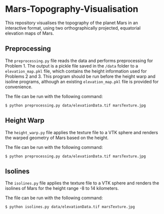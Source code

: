 # Mars-Topography-Visualisation

This repository visualises the topography of the planet Mars in an interactive format, using two orthographically projected, equatorial elevation maps of Mars.

## Preprocessing

The `preprocessing.py` file reads the data and performs preprocessing for Problem 1. The output is a pickle file saved in the `/data` folder to a `elevation_map.pkl` file, which contains the height information used for Problems 2 and 3. This program should be run before the height warp and isoline programs, although an existing `elevation_map.pkl` file is provided for convenience.

The file can be run with the following command:

```
$ python preprocessing.py data/elevationData.tif marsTexture.jpg
```

## Height Warp

The `height_warp.py` file applies the texture file to a VTK sphere and renders the warped geometry of Mars based on the height.

The file can be run with the following command:

```
$ python preprocessing.py data/elevationData.tif marsTexture.jpg
```

## Isolines

The `isolines.py` file applies the texture file to a VTK sphere and renders the isolines of Mars for the height range -8 to 14 kilometers.

The file can be run with the following command:

```
$ python isolines.py data/elevationData.tif marsTexture.jpg
```
